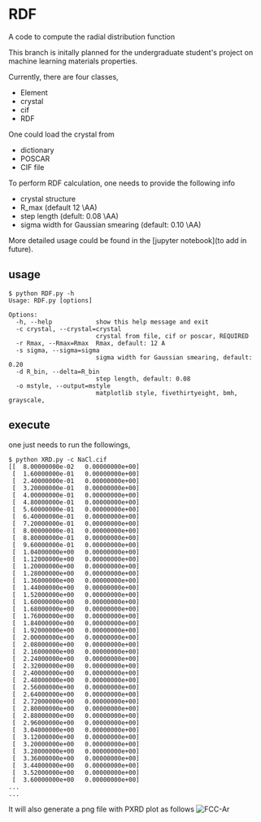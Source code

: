 # RDF
A code to compute the radial distribution function

This branch is initally planned for the undergraduate student's project on machine learning materials properties.

Currently, there are four classes,
- Element
- crystal
- cif
- RDF

One could load the crystal from 
- dictionary
- POSCAR
- CIF file 

To perform RDF calculation, one needs to provide the following info
- crystal structure
- R_max (default 12 \AA)
- step length (defult: 0.08 \AA)
- sigma width for Gaussian smearing (default: 0.10 \AA)


More detailed usage could be found in the [jupyter notebook](to add in future).

## usage
```
$ python RDF.py -h
Usage: RDF.py [options]

Options:
  -h, --help            show this help message and exit
  -c crystal, --crystal=crystal
                        crystal from file, cif or poscar, REQUIRED
  -r Rmax, --Rmax=Rmax  Rmax, default: 12 A
  -s sigma, --sigma=sigma
                        sigma width for Gaussian smearing, default: 0.20
  -d R_bin, --delta=R_bin
                        step length, default: 0.08
  -o mstyle, --output=mstyle
                        matplotlib style, fivethirtyeight, bmh, grayscale,
 ```
 ## execute 
 one just needs to run the followings,
```
$ python XRD.py -c NaCl.cif
[[  8.00000000e-02   0.00000000e+00]
 [  1.60000000e-01   0.00000000e+00]
 [  2.40000000e-01   0.00000000e+00]
 [  3.20000000e-01   0.00000000e+00]
 [  4.00000000e-01   0.00000000e+00]
 [  4.80000000e-01   0.00000000e+00]
 [  5.60000000e-01   0.00000000e+00]
 [  6.40000000e-01   0.00000000e+00]
 [  7.20000000e-01   0.00000000e+00]
 [  8.00000000e-01   0.00000000e+00]
 [  8.80000000e-01   0.00000000e+00]
 [  9.60000000e-01   0.00000000e+00]
 [  1.04000000e+00   0.00000000e+00]
 [  1.12000000e+00   0.00000000e+00]
 [  1.20000000e+00   0.00000000e+00]
 [  1.28000000e+00   0.00000000e+00]
 [  1.36000000e+00   0.00000000e+00]
 [  1.44000000e+00   0.00000000e+00]
 [  1.52000000e+00   0.00000000e+00]
 [  1.60000000e+00   0.00000000e+00]
 [  1.68000000e+00   0.00000000e+00]
 [  1.76000000e+00   0.00000000e+00]
 [  1.84000000e+00   0.00000000e+00]
 [  1.92000000e+00   0.00000000e+00]
 [  2.00000000e+00   0.00000000e+00]
 [  2.08000000e+00   0.00000000e+00]
 [  2.16000000e+00   0.00000000e+00]
 [  2.24000000e+00   0.00000000e+00]
 [  2.32000000e+00   0.00000000e+00]
 [  2.40000000e+00   0.00000000e+00]
 [  2.48000000e+00   0.00000000e+00]
 [  2.56000000e+00   0.00000000e+00]
 [  2.64000000e+00   0.00000000e+00]
 [  2.72000000e+00   0.00000000e+00]
 [  2.80000000e+00   0.00000000e+00]
 [  2.88000000e+00   0.00000000e+00]
 [  2.96000000e+00   0.00000000e+00]
 [  3.04000000e+00   0.00000000e+00]
 [  3.12000000e+00   0.00000000e+00]
 [  3.20000000e+00   0.00000000e+00]
 [  3.28000000e+00   0.00000000e+00]
 [  3.36000000e+00   0.00000000e+00]
 [  3.44000000e+00   0.00000000e+00]
 [  3.52000000e+00   0.00000000e+00]
 [  3.60000000e+00   0.00000000e+00]
...
...
```
It will also generate a png file with PXRD plot as follows
![FCC-Ar](https://github.com/qzhu2017/XRD/blob/master/images/NaCl.cif.png)
